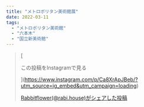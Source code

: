 ```yaml
---
title: "メトロポリタン美術館展"
date: 2022-03-11
tags: 
  - "メトロポリタン美術館"
  - "六本木"
  - "国立新美術館"
---
```


> [
> 
> この投稿をInstagramで見る
> 
> ](https://www.instagram.com/p/Ca8XrApJBeb/?utm_source=ig_embed&utm_campaign=loading)
> 
> [Rabbitflower(@rabi.house)がシェアした投稿](https://www.instagram.com/p/Ca8XrApJBeb/?utm_source=ig_embed&utm_campaign=loading)

<script async src="//www.instagram.com/embed.js"></script>
